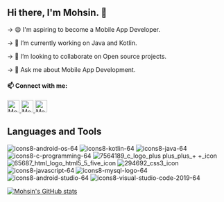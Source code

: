 ## Hi there, I'm Mohsin. 👋

-> 😄 I'm aspiring to become a Mobile App Developer.

-> 🌱 I’m currently working on Java and Kotlin.

-> 👯 I’m looking to collaborate on Open source projects.

-> 💬 Ask me about Mobile App Development.

#### 📫 Connect with me:   
  <a href="https://www.linkedin.com/in/mohsin-ali-9549a31a9/" target="_blank">
  <img alt= "Mohsin | LinkedIn" width="28px" src="https://user-images.githubusercontent.com/95999134/153262267-ba18e1af-834f-4867-9021-26f27183d2ac.png" />
  </a>
  <a href="https://twitter.com/Mohsin_0899" target="_blank">
  <img alt="Mohsin Ali | Twitter" width="28px" src="https://raw.githubusercontent.com/anuraghazra/anuraghazra/master/assets/twitter.svg" />
  </a>
  <a href="mailto:mohsin.saifi98@gmail.com" target="_blank">
  <img alt= "Mohsin | Gmail" width="28px" src="https://user-images.githubusercontent.com/95999134/153264363-eb53200b-a3ea-42b7-b772-f28b51f00842.png" />
  </a>

## Languages and Tools
![icons8-android-os-64](https://user-images.githubusercontent.com/95999134/152684680-10d2d0d1-7625-4cbc-b8df-0d018d659ce1.png)
![icons8-kotlin-64](https://user-images.githubusercontent.com/95999134/152684785-a0adb8d5-5964-4067-8d8e-e63ac45915bf.png)
![icons8-java-64](https://user-images.githubusercontent.com/95999134/152684513-bee59b2b-5ffb-4b81-9297-9d7512478585.png)
![icons8-c-programming-64](https://user-images.githubusercontent.com/95999134/152684596-47be32d9-070a-4c9a-9005-fdcb5914860e.png)
![7564189_c_logo_plus plus_plus_+ +_icon](https://user-images.githubusercontent.com/95999134/152684027-6a44eb07-cf0c-497e-b239-34705a459d55.png)
![65687_html_logo_html5_5_five_icon](https://user-images.githubusercontent.com/95999134/152683899-82e41454-7c9f-453a-b068-3f4dbbec363e.png)
![294692_css3_icon](https://user-images.githubusercontent.com/95999134/152683955-b9d59bff-e3aa-46a3-8d24-85012087f099.png)
![icons8-javascript-64](https://user-images.githubusercontent.com/95999134/152684647-e2b13178-fcda-4de4-80ac-bf8f5c5ec9f3.png)
![icons8-mysql-logo-64](https://user-images.githubusercontent.com/95999134/152684736-7659fc69-9269-4de9-a292-51efb3238140.png)
![icons8-android-studio-64](https://user-images.githubusercontent.com/95999134/152685037-39d5edfc-4a16-462f-845b-5be604ab73c5.png)
![icons8-visual-studio-code-2019-64](https://user-images.githubusercontent.com/95999134/152684843-9afd18e8-da1f-436b-91cc-ac6e34576885.png)



[![Mohsin's GitHub stats](https://github-readme-stats.vercel.app/api?username=MohsinAli0899&show_icons=true&count_private=true&include_all_commits)](https://github.com/anuraghazra/github-readme-stats)

<!--
**MohsinAli0899/Mohsinali0899** is a ✨ _special_ ✨ repository because its `README.md` (this file) appears on your GitHub profile.



- 🔭 I’m currently working on ...
- 🌱 I’m currently learning ...
- 👯 I’m looking to collaborate on ...
- 🤔 I’m looking for help with ...
- 💬 Ask me about ...
- 📫 How to reach me: 
- 😄 Pronouns: ...
- ⚡ Fun fact: ...
->
